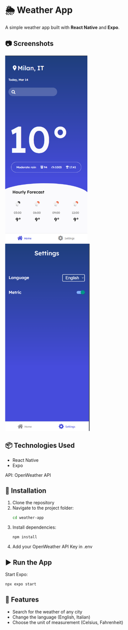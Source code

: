 # 🌦️ Weather App

A simple weather app built with **React Native** and **Expo**.

## 📷 Screenshots
<div>
<img src="assets/screenshot-1.png" alt="App Screenshot - Home"  height="600"/>
<img src="assets/screenshot-2.png" alt="App Screenshot - Settings"   height="600"/>
</div>

## 📦 Technologies Used
- React Native
- Expo

 API: OpenWeather API

## 🚀 Installation
1. Clone the repository
3. Navigate to the project folder:
   ```sh
   cd weather-app
   ```
4. Install dependencies:
   ```sh
   npm install
   ```
5. Add your OpenWeather API Key in .env

## ▶️ Run the App
Start Expo:
```sh
npx expo start
```

## 📡 Features
- Search for the weather of any city
- Change the language (English, Italian)
- Choose the unit of measurement (Celsius, Fahrenheit)
